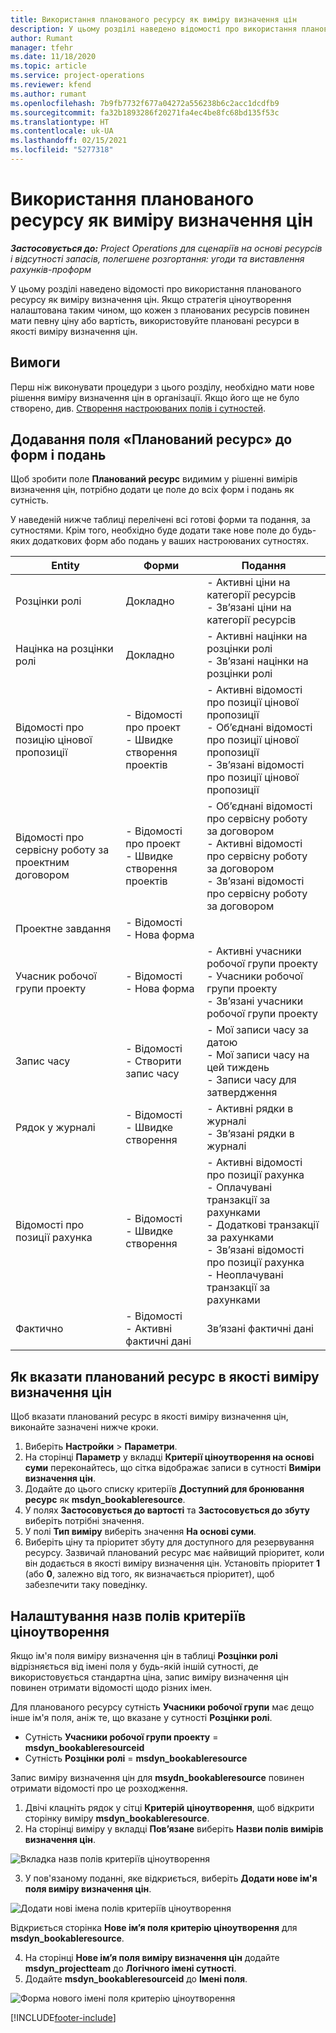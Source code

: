 ```yaml
---
title: Використання планованого ресурсу як виміру визначення цін
description: У цьому розділі наведено відомості про використання планованого ресурсу як виміру визначення цін.
author: Rumant
manager: tfehr
ms.date: 11/18/2020
ms.topic: article
ms.service: project-operations
ms.reviewer: kfend
ms.author: rumant
ms.openlocfilehash: 7b9fb7732f677a04272a556238b6c2acc1dcdfb9
ms.sourcegitcommit: fa32b1893286f20271fa4ec4be8fc68bd135f53c
ms.translationtype: HT
ms.contentlocale: uk-UA
ms.lasthandoff: 02/15/2021
ms.locfileid: "5277318"
---
```

# <a name="use-a-bookable-resource-as-a-pricing-dimension"></a>Використання планованого ресурсу як виміру визначення цін

 _**Застосовується до:** Project Operations для сценаріїв на основі ресурсів і відсутності запасів, полегшене розгортання: угоди та виставлення рахунків-проформ_ 

У цьому розділі наведено відомості про використання планованого ресурсу як виміру визначення цін. Якщо стратегія ціноутворення налаштована таким чином, що кожен з планованих ресурсів повинен мати певну ціну або вартість, використовуйте плановані ресурси в якості виміру визначення цін.

## <a name="prerequisites"></a>Вимоги
Перш ніж виконувати процедури з цього розділу, необхідно мати нове рішення виміру визначення цін в організації. Якщо його ще не було створено, див. [Створення настроюваних полів і сутностей](../pricing-costing/create-custom-fields-entities-pricing-dimensions.md).

## <a name="add-the-bookable-resource-field-to-forms-and-views"></a>Додавання поля «Планований ресурс» до форм і подань
Щоб зробити поле **Планований ресурс** видимим у рішенні вимірів визначення цін, потрібно додати це поле до всіх форм і подань як сутність.

У наведеній нижче таблиці перелічені всі готові форми та подання, за сутностями. Крім того, необхідно буде додати таке нове поле до будь-яких додаткових форм або подань у ваших настроюваних сутностях.

|   Entity        | Форми   |Подання        |
| ------------------------------|---------------------------------|----------------------------------|
|  Розцінки ролі| Докладно | - Активні ціни на категорії ресурсів<br> - Зв’язані ціни на категорії ресурсів |
|  Націнка на розцінки ролі| Докладно| - Активні націнки на розцінки ролі<br>- Зв’язані націнки на розцінки ролі |
|  Відомості про позицію цінової пропозиції| - Відомості про проект<br>- Швидке створення проектів| - Активні відомості про позиції цінової пропозиції<br>- Об’єднані відомості про позиції цінової пропозиції<br>- Зв’язані відомості про позиції цінової пропозиції |
|  Відомості про сервісну роботу за проектним договором| - Відомості про проект<br>- Швидке створення проектів| - Об’єднані відомості про сервісну роботу за договором<br>- Активні відомості про сервісну роботу за договором<br>- Зв’язані відомості про сервісну роботу за договором |
|  Проектне завдання| - Відомості<br>- Нова форма| &nbsp; |
|  Учасник робочої групи проекту| - Відомості<br>- Нова форма| - Активні учасники робочої групи проекту<br>- Учасники робочої групи проекту<br>- Зв’язані учасники робочої групи проекту |
|  Запис часу| - Відомості<br>- Створити запис часу| - Мої записи часу за датою<br>- Мої записи часу на цей тиждень<br>- Записи часу для затвердження|
|  Рядок у журналі| - Відомості<br>- Швидке створення| - Активні рядки в журналі<br>- Зв’язані рядки в журналі |
|  Відомості про позиції рахунка| - Відомості<br>- Швидке створення| - Активні відомості про позиції рахунка<br>- Оплачувані транзакції за рахунками<br>- Додаткові транзакції за рахунками<br>- Зв’язані відомості про позиції рахунка <br>- Неоплачувані транзакції за рахунками|
|  Фактично| - Відомості<br>- Активні фактичні дані| Зв’язані фактичні дані |

## <a name="set-up-a-bookable-resource-as-a-pricing-dimension"></a>Як вказати планований ресурс в якості виміру визначення цін
Щоб вказати планований ресурс в якості виміру визначення цін, виконайте зазначені нижче кроки.

1. Виберіть **Настройки** > **Параметри**. 
2. На сторінці **Параметр** у вкладці **Критерії ціноутворення на основі суми** переконайтесь, що сітка відображає записи в сутності **Виміри визначення цін**. 
2. Додайте до цього списку критеріїв **Доступний для бронювання ресурс** як **msdyn_bookableresource**. 
3. У полях **Застосовується до вартості** та **Застосовується до збуту** виберіть потрібні значення.
4. У полі **Тип виміру** виберіть значення **На основі суми**. 
5. Виберіть ціну та пріоритет збуту для доступного для резервування ресурсу. Зазвичай планований ресурс має найвищий пріоритет, коли він додається в якості виміру визначення цін. Установіть пріоритет **1** (або **0**, залежно від того, як визначається пріоритет), щоб забезпечити таку поведінку.

## <a name="set-up-pricing-dimension-field-names"></a>Налаштування назв полів критеріїв ціноутворення

Якщо ім'я поля виміру визначення цін в таблиці **Розцінки ролі** відрізняється від імені поля у будь-якій іншій сутності, де використовується стандартна ціна, запис виміру визначення цін повинен отримати відомості щодо різних імен.  

Для планованого ресурсу сутність **Учасники робочої групи** має дещо інше ім'я поля, аніж те, що вказане у сутності **Розцінки ролі**. 

 - Сутність **Учасники робочої групи проекту** = **msdyn_bookableresourceid**
 - Сутність **Розцінки ролі** = **msdyn_bookableresource**

Запис виміру визначення цін для **msydn_bookableresource** повинен отримати відомості про це розходження.

1. Двічі клацніть рядок у сітці **Критерій ціноутворення**, щоб відкрити сторінку виміру **msdyn_bookableresource**.
2. На сторінці виміру у вкладці **Пов’язане** виберіть **Назви полів вимірів визначення цін**.

  ![Вкладка назв полів критеріїв ціноутворення](media/PD-fieldname.png)

3. У пов'язаному поданні, яке відкриється, виберіть **Додати нове ім'я поля виміру визначення цін**.

  ![Додати нові імена полів критеріїв ціноутворення](media/Add-NewPD-fieldname.png)

  Відкриється сторінка **Нове ім’я поля критерію ціноутворення** для **msdyn_bookableresource**. 

4. На сторінці **Нове ім’я поля виміру визначення цін** додайте **msdyn_projectteam** до **Логічного імені сутності**.
5. Додайте **msdyn_bookableresourceid** до **Імені поля**.

 ![Форма нового імені поля критерію ціноутворення](media/PD-fieldname-Added.png)


[!INCLUDE[footer-include](../includes/footer-banner.md)]